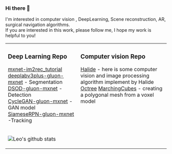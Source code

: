 ### Hi there 👋 ###
I'm interested in computer vision , DeepLearning, Scene reconstruction, AR, surgical navigation  algorithms.  
If you are interested in this work, please follow me, I hope my work is helpful to you!  




<table><tr><td valign="center" width="25%">
  
<!--
- ![Leo's github stats](https://github-readme-stats.vercel.app/api?username=leocvml&include_all_commits=true)
-->


 


### Deep Learning Repo  ###  
<!-- tils starts -->
[mxnet-im2rec_tutorial](https://github.com/leocvml/mxnet-im2rec_tutorial)
<br>[deeplabv3plus-gluon-mxnet](https://github.com/leocvml/deeplabv3plus-gluon-mxnet) - Segmentation
<br>[DSOD-gluon-mxnet](https://github.com/leocvml/DSOD-gluon-mxnet) - Detection
<br>[CycleGAN-gluon-mxnet](https://github.com/leocvml/CycleGAN-gluon-mxnet) - GAN model
<br>[SiameseRPN-gluon-mxnet](https://github.com/leocvml/SiameseRPN-gluon-mxnet) -Tracking
<!-- blog ends -->
</td></td><td valign="top" width="75%">

### Computer vision Repo ### 
 
<!-- tils starts -->
[Halide](https://github.com/leocvml/Halide-computer-vision-and-image-processing)
    - here is some computer vision and image processing algorithm implement by Halide  
[Octree](https://github.com/leocvml/Octree)
[MarchingCubes](https://github.com/leocvml/MarchingCubes)
    - creating a polygonal mesh from a voxel model
    
<!-- blog ends -->
</td></tr></td></td><td valign="top" width="45%">


![Leo's github stats](https://github-readme-stats.vercel.app/api?username=leocvml&include_all_commits=true)
 
 

